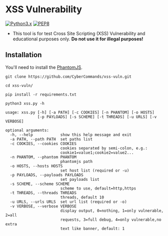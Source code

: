 # XSS Vulnerability
[![Python3.x](https://img.shields.io/badge/python-3.x-FADA5E.svg?logo=python)](https://www.python.org/) [![PEP8](https://img.shields.io/badge/code%20style-pep8-red.svg)](https://www.python.org/dev/peps/pep-0008/)

* This tool is for test Cross Site Scripting (XSS) Vulnerability and educational purposes only. 
**Do not use it for illegal purposes!**

## Installation
You'll need to install the [PhantomJS](https://github.com/ariya/phantomjs).
```
git clone https://github.com/CyberCommands/xss-vuln.git
```
```
cd xss-vuln/
```
```
pip install -r requirements.txt
```
```
python3 xss.py -h
```
```
usage: xss.py [-h] [-a PATH] [-c COOKIES] [-n PHANTOM] [-o HOSTS]
              [-p PAYLOADS] [-s SCHEME] [-t THREADS] [-u URLS] [-v VERBOSE]

optional arguments:
  -h, --help            show this help message and exit
  -a PATH, --path PATH  set paths list
  -c COOKIES, --cookies COOKIES
                        cookies separated by semi-colon, e.g.:
                        cookie1=value1;cookie2=value2...
  -n PHANTOM, --phantom PHANTOM
                        phantomjs path
  -o HOSTS, --hosts HOSTS
                        set host list (required or -u)
  -p PAYLOADS, --payloads PAYLOADS
                        set payloads list
  -s SCHEME, --scheme SCHEME
                        scheme to use, default=http,https
  -t THREADS, --threads THREADS
                        threads, default 10
  -u URLS, --urls URLS  set url list (required or -o)
  -v VERBOSE, --verbose VERBOSE
                        display output, 0=nothing, 1=only vulnerable, 2=all
                        requests, 3=full debug, 4=only vulnerable,no extra
                        text like banner, default: 1
```
